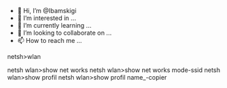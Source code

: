 - 👋 Hi, I’m @Ibamskigi
- 👀 I’m interested in ...
- 🌱 I’m currently learning ...
- 💞️ I’m looking to collaborate on ...
- 📫 How to reach me ...

<!---
Ibamskigi/Ibamskigi is a ✨ special ✨ repository because its `README.md` (this file) appears on your GitHub profile.
You can click the Preview link to take a look at your changes.
--->netsh>wlan
netsh wlan>show net works
netsh wlan>show net works mode-ssid
netsh wlan>show profil
netsh wlan>show profil name_-copier

